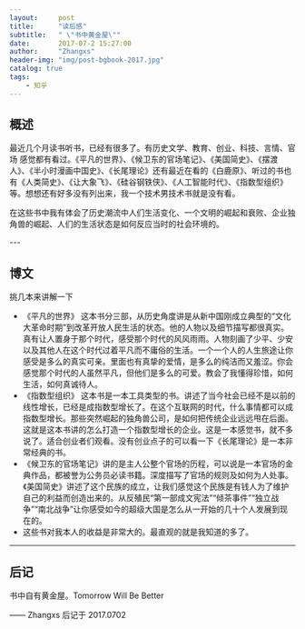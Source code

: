 ```yaml
---
layout:     post
title:      "读后感"
subtitle:   " \"书中黄金屋\""
date:       2017-07-2 15:27:00
author:     "Zhangxs"
header-img: "img/post-bgbook-2017.jpg"
catalog: true
tags:
    - 知乎
---
```




## 概述

最近几个月读书听书，已经有很多了。有历史文学、教育、创业、科技、言情、官场 感觉都有看过。《平凡的世界》、《候卫东的官场笔记》、《美国简史》、《摆渡人》、《半小时漫画中国史》、《长尾理论》还有最近在看的《白鹿原》、听过的书也有《人类简史》、《让大象飞》、《硅谷钢铁侠》、《人工智能时代》、《指数型组织》等。想想还有好多没有列出来，我一个技术男技术书就是没有看。

在这些书中我有体会了历史潮流中人们生活变化、一个文明的崛起和衰败、企业独角兽的崛起、人们的生活状态是如何反应当时的社会环境的。

<p id = "build"></p>
---

## 博文
挑几本来讲解一下
- 《平凡的世界》
  这本书分三部，从历史角度讲是从新中国刚成立典型的“文化大革命时期”到改革开放人民生活的状态。他的人物以及细节描写都很真实。真有让人置身于那个时代，感受那个时代的风风雨雨。人物刻画了少平、少安以及其他人在这个时代过着平凡而不庸俗的生活。一个一个人的人生旅途让你感受是多么的真实可亲。里面也有真挚的爱情，是多么的纯洁而又羞涩。你会感觉那个时代的人虽然平凡，但他们是多么的可爱。教会了我懂得珍惜，如何生活，如何真诚待人。
- 《指数型组织》
  这本书是一本工具类型的书。讲述了当今社会已经不是以前的线性增长，已经是成指数型增长了。在这个互联网的时代，什么事情都可以成指数型增长。那些突然崛起的独角兽公司，是如何把传统企业远远甩在后面。这就是这本书讲的怎么打造一个指数型增长的企业。这是一本感觉书，就不多说了。适合创业者们观看。没有创业点子的可以看一下《长尾理论》是一本非常经典的书。
- 《候卫东的官场笔记》讲的是主人公整个官场的历程，可以说是一本官场的金典作品，都被誉为公务员必读书籍。深度描写了官场的规则及如何为人处事。《美国简史》讲述了这个民族的成立，让我们感觉这个民族是有钱人为了维护自己的利益而创造出来的。从反殖民“第一部成文宪法”“倾茶事件”“独立战争”“南北战争”让你感受如今的超级大国是怎么从一开始的几十个人发展到现在的。
- 这些书对我本人的收益是非常大的。最直观的就是我知道的多了。
  





---


## 后记

书中自有黄金屋。Tomorrow Will Be Better

—— Zhangxs 后记于 2017.0702
